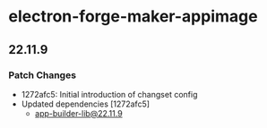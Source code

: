 # electron-forge-maker-appimage

## 22.11.9
### Patch Changes

- 1272afc5: Initial introduction of changset config
- Updated dependencies [1272afc5]
  - app-builder-lib@22.11.9
